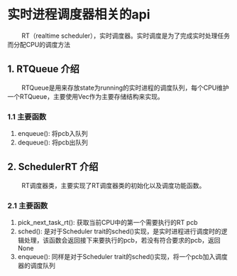 # 实时进程调度器相关的api

&emsp;&emsp; RT（realtime scheduler），实时调度器。实时调度是为了完成实时处理任务而分配CPU的调度方法

## 1. RTQueue 介绍

&emsp;&emsp; RTQueue是用来存放state为running的实时进程的调度队列，每个CPU维护一个RTQueue，主要使用Vec作为主要存储结构来实现。

### 1.1 主要函数
1. enqueue(): 将pcb入队列
2. dequeue(): 将pcb出队列

## 2. SchedulerRT 介绍

&emsp;&emsp; RT调度器类，主要实现了RT调度器类的初始化以及调度功能函数。

### 2.1 主要函数
1. pick_next_task_rt(): 获取当前CPU中的第一个需要执行的RT pcb
2. sched(): 是对于Scheduler trait的sched()实现，是实时进程进行调度时的逻辑处理，该函数会返回接下来要执行的pcb，若没有符合要求的pcb，返回None
3. enqueue(): 同样是对于Scheduler trait的sched()实现，将一个pcb加入调度器的调度队列

